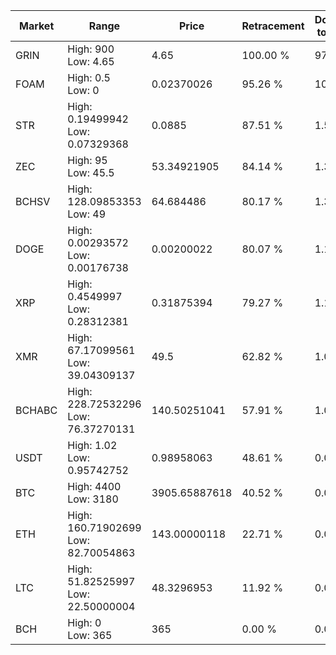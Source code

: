 | Market | Range | Price| Retracement | Doubles to 50% |
| --- | --- | --- | --- | --- |
| GRIN | High: 900<br />Low: 4.65 | 4.65 | 100.00 % | 97.27 |
| FOAM | High: 0.5<br />Low: 0 | 0.02370026 | 95.26 % | 10.55 |
| STR | High: 0.19499942<br />Low: 0.07329368 | 0.0885 | 87.51 % | 1.52 |
| ZEC | High: 95<br />Low: 45.5 | 53.34921905 | 84.14 % | 1.32 |
| BCHSV | High: 128.09853353<br />Low: 49 | 64.684486 | 80.17 % | 1.37 |
| DOGE | High: 0.00293572<br />Low: 0.00176738 | 0.00200022 | 80.07 % | 1.18 |
| XRP | High: 0.4549997<br />Low: 0.28312381 | 0.31875394 | 79.27 % | 1.16 |
| XMR | High: 67.17099561<br />Low: 39.04309137 | 49.5 | 62.82 % | 1.07 |
| BCHABC | High: 228.72532296<br />Low: 76.37270131 | 140.50251041 | 57.91 % | 1.09 |
| USDT | High: 1.02<br />Low: 0.95742752 | 0.98958063 | 48.61 % | 0.00 |
| BTC | High: 4400<br />Low: 3180 | 3905.65887618 | 40.52 % | 0.00 |
| ETH | High: 160.71902699<br />Low: 82.70054863 | 143.00000118 | 22.71 % | 0.00 |
| LTC | High: 51.82525997<br />Low: 22.50000004 | 48.3296953 | 11.92 % | 0.00 |
| BCH | High: 0<br />Low: 365 | 365 | 0.00 % | 0.00 |
